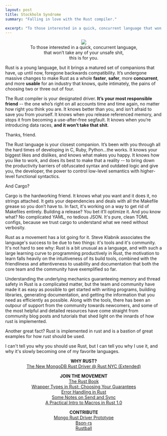 ```yaml
---
layout: post
title: Stockholm Syndrome
summary: "Falling in love with the Rust compiler."

excerpt: "To those interested in a quick, concurrent language that won't take any of your unsafe shit, this is for you."
---
```


<center><img src="http://www.rust-lang.org/logos/rust-logo-blk.svg" /></center>

<center>To those interested in a quick, concurrent language,</center>

<center>that won’t take any of your unsafe shit,</center>

<center>this is for you.</center>

Rust is a young language, but it brings a matured set of companions that have, up until now, foregone backwards compatibility. It’s undergone massive changes to make Rust as a whole **faster**, **safer**, more **concurrent**, and more **usable** for an industry that knows, quite intimately, the pains of choosing two or three out of four.

The Rust compiler is your designated driver. **It’s your most responsible friend** -- the one who’s right on all accounts time and time again, no matter how right you think you are. It knows better than you, and isn’t afraid to save you from yourself. It knows when you release referenced memory, and stops it from becoming a use-after-free segfault. It knows when you’re introducing data races, **and it won’t take that shit**.

Thanks, friend.

The Rust language is your closest companion.  It’s been with you through all the hard times of developing in C, Ruby, Python...the works. It knows your biggest likes and dislikes, and knows what makes you happy. It knows how you like to work, and does its best to make that a reality -- to bring down the productivity barriers of obfuscated syntax and outdated logic and give you, the developer, the power to control low-level semantics with higher-level functional syntactics.

And Cargo?

Cargo is the hardworking friend. It knows what you want and it does it, no strings attached. It gets your dependencies and deals with all the Makefile grease so you don’t have to. In fact, it's working on a way to get rid of Makefiles entirely. Building a release? You bet it’ll optimize it. And you know what? No complicated YAML, no tedious JSON. It's pure, clean TOML configs, because we trust cargo to understand what we need without verbosity.

Rust as a movement has a lot going for it. Steve Klabnik associates the language's success to be due to two things: it's tools and it's community. It's not hard to see why: Rust is a bit unusual as a language, and with such a large learning curve to programming productively in Rust, the motivation to learn falls heavily on the intuitiveness of its build tools, combined with the friendliness and attentiveness to usability and documentation that both the core team and the community have exemplified so far.

Understanding the underlying mechanics guaranteeing memory and thread safety in Rust is a complicated matter, but the team and community have made it as easy as possible to get started with writing programs, building libraries, generating documentation, and getting the information that you need as efficiently as possible. Along with the tools, there has been an outpour of support from the community towards newcomers, and some of the most helpful and detailed resources have come straight from community blog posts and tutorials that shed light on the innards of how rust is implemented.

Another great fact? Rust is implemented in rust and is a bastion of great examples for how rust should be used.

I can't tell you why you should use Rust, but I can tell you why I use it, and why it's slowly becoming one of my favorite languages.

<center>
<b>WHY RUST?</b>
</br>
<a href="http://kyeh.me/img/projects/mongo-rust-driver.html">The New MongoDB Rust Driver @ Rust NYC (Extended)</a>

<b>JOIN THE MOVEMENT</b>
</br>
<a href="https://doc.rust-lang.org/book/">The Rust Book</a>
</br>
<a href="http://manishearth.github.io/blog/2015/05/27/wrapper-types-in-rust-choosing-your-guarantees/">Wrapper Types in Rust: Choosing Your Guarantees</a>
</br>
<a href="http://blog.burntsushi.net/rust-error-handling/">Error Handling in Rust</a>
</br>
<a href="http://huonw.github.io/blog/2015/02/some-notes-on-send-and-sync/">Some Notes on Send and Sync</a>
</br>
<a href="https://danielkeep.github.io/practical-intro-to-macros.html">A Practical Intro to Macros in Rust 1.0</a>

<b>CONTRIBUTE</b>
</br>
<a href="https://github.com/mongodbinc-interns/mongo-rust-driver-prototype">Mongo Rust Driver Prototype</a>
</br>
<a href="https://github.com/zonyitoo/bson-rs">Bson-rs</a>
</br>
<a href="https://github.com/saghm/rustball">Rustball</a>